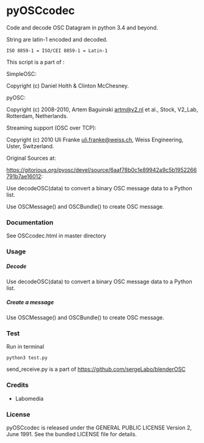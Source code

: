 pyOSCcodec
==========

Code and decode OSC Datagram in python 3.4 and beyond.

String are latin-1 encoded and decoded.

    ISO 8859-1 = ISO/CEI 8859-1 = Latin-1

This script is a part of :

SimpleOSC:

Copyright (c) Daniel Holth & Clinton McChesney.

pyOSC:

Copyright (c) 2008-2010, Artem Baguinski <artm@v2.nl> et al., Stock,
V2_Lab, Rotterdam, Netherlands.

Streaming support (OSC over TCP):

Copyright (c) 2010 Uli Franke <uli.franke@weiss.ch>, Weiss Engineering,
Uster, Switzerland.

Original Sources at:

https://gitorious.org/pyosc/devel/source/6aaf78b0c1e89942a9c5b1952266791b7ae16012:

Use decodeOSC(data) to convert a binary OSC message data to a Python list.

Use OSCMessage() and OSCBundle() to create OSC message.


### Documentation

See OSCcodec.html in master directory

### Usage

##### Decode

Use decodeOSC(data) to convert a binary OSC message data to a Python list.

##### Create a message

Use OSCMessage() and OSCBundle() to create OSC message.

### Test

Run in terminal

    python3 test.py

send_receive.py is a part of https://github.com/sergeLabo/blenderOSC


### Credits

* Labomedia

### License

pyOSCcodec is released under the GENERAL PUBLIC LICENSE Version 2, June 1991.
See the bundled LICENSE file for details.
